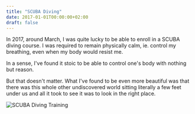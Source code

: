 ```yaml
---
title: "SCUBA Diving"
date: 2017-01-01T00:00:00+02:00
draft: false
---
```


In 2017, around March, I was quite lucky to be able to enroll in a SCUBA diving
course. I was required to remain physically calm, ie. control my breathing,
even when my body would resist me.

In a sense, I've found it stoic to be able to control one's body with nothing
but reason.

But that doesn't matter. What I've found to be even more beautiful was that
there was this whole other undiscovered world sitting literally a few feet 
under us and all it took to see it was to look in the right place.

![SCUBA Diving Training](/img/scuba.jpg)
